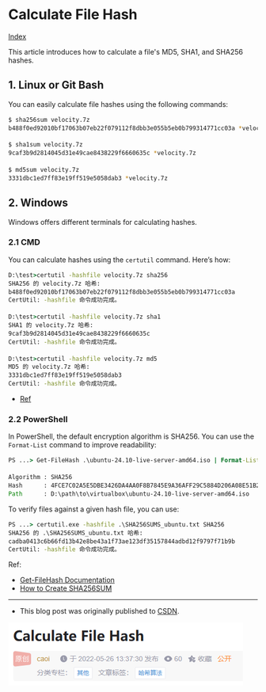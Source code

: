 # Calculate File Hash

[Index](index.md)

This article introduces how to calculate a file's MD5, SHA1, and SHA256 hashes.

## 1. Linux or Git Bash

You can easily calculate file hashes using the following commands:

```bash
$ sha256sum velocity.7z
b488f0ed92010bf17063b07eb22f079112f8dbb3e055b5eb0b799314771cc03a *velocity.7z

$ sha1sum velocity.7z
9caf3b9d2814045d31e49cae8438229f6660635c *velocity.7z

$ md5sum velocity.7z
3331dbc1ed7ff83e19ff519e5058dab3 *velocity.7z
```

## 2. Windows

Windows offers different terminals for calculating hashes.

### 2.1 CMD

You can calculate hashes using the `certutil` command. Here’s how:

```cmd
D:\test>certutil -hashfile velocity.7z sha256
SHA256 的 velocity.7z 哈希:
b488f0ed92010bf17063b07eb22f079112f8dbb3e055b5eb0b799314771cc03a
CertUtil: -hashfile 命令成功完成。

D:\test>certutil -hashfile velocity.7z sha1
SHA1 的 velocity.7z 哈希:
9caf3b9d2814045d31e49cae8438229f6660635c
CertUtil: -hashfile 命令成功完成。

D:\test>certutil -hashfile velocity.7z md5
MD5 的 velocity.7z 哈希:
3331dbc1ed7ff83e19ff519e5058dab3
CertUtil: -hashfile 命令成功完成。
```

* [Ref](https://cloud.tencent.com/developer/article/1562603)

### 2.2 PowerShell

In PowerShell, the default encryption algorithm is SHA256. You can use the `Format-List` command to improve readability:

```cmd
PS ...> Get-FileHash .\ubuntu-24.10-live-server-amd64.iso | Format-List

Algorithm : SHA256
Hash      : 4FCE7C02A5E5DBE3426DA4AA0F8B7845E9A36AFF29C5884D206A08E51B2C4C47
Path      : D:\path\to\virtualbox\ubuntu-24.10-live-server-amd64.iso
```

To verify files against a given hash file, you can use:

```cmd
PS ...> certutil.exe -hashfile .\SHA256SUMS_ubuntu.txt SHA256
SHA256 的 .\SHA256SUMS_ubuntu.txt 哈希:
cadba0413c6b66fd13b42e8be43a1f73ae123df35157844adbd12f9797f71b9b
CertUtil: -hashfile 命令成功完成。
```

Ref:

- [Get-FileHash Documentation](https://learn.microsoft.com/en-us/powershell/module/microsoft.powershell.utility/get-filehash?view=powershell-7.4)
- [How to Create SHA256SUM](https://help.ubuntu.com/community/HowToSHA256SUM)

---

* This blog post was originally published to [CSDN](https://blog.csdn.net/caoi/article/details/124983043).

![CSDN](images/history2023-06-16-234940.png)

